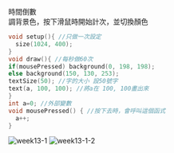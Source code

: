 時間倒數  
調背景色，按下滑鼠時開始計次，並切換顏色
```C
void setup(){ //只做一次設定
  size(1024, 400);
}
void draw(){ //每秒做60次
if(mousePressed) background(0, 198, 198);
else background(150, 130, 253);
textSize(50); //字的大小 設50號字
text(a, 100, 100); //將a在 100, 100畫出來
}
int a=0; //外部變數
void mousePressed() { //按下去時，會呼叫這個函式
  a++;
}
```
![week13-1](https://user-images.githubusercontent.com/79676872/119780245-29f6ac80-befc-11eb-87b8-3a196967f63d.png)
![week13-1-2](https://user-images.githubusercontent.com/79676872/119780253-2bc07000-befc-11eb-895e-1543506d45ce.png)
